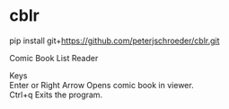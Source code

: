 # cblr
pip install git+https://github.com/peterjschroeder/cblr.git

Comic Book List Reader

Keys\
Enter or Right Arrow Opens comic book in viewer.\
Ctrl+q Exits the program.
